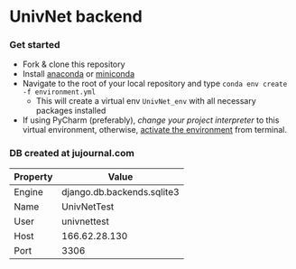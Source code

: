 # UnivNet backend

### Get started

- Fork & clone this repository
- Install [anaconda](https://www.continuum.io/downloads) or [miniconda](https://conda.io/miniconda.html)
- Navigate to the root of your local repository and type `conda env create -f environment.yml`
    - This will create a virtual env `UnivNet_env` with all necessary packages installed
- If using PyCharm (preferably), _change your project interpreter_ to this virtual environment, otherwise,
 [activate the environment](https://conda.io/docs/using/envs.html#change-environments-activate-deactivate) 
 from terminal.


### DB created at jujournal.com

| Property | Value                      |
|----------|----------------------------|
| Engine   | django.db.backends.sqlite3 |
| Name     | UnivNetTest                |
| User     | univnettest                |
| Host     | 166.62.28.130              |
| Port     | 3306                       |

